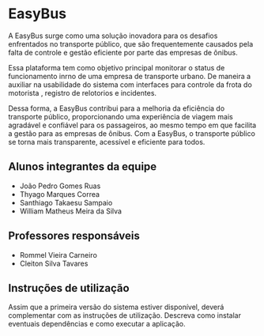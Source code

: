 # EasyBus

A EasyBus surge como uma solução inovadora para os desafios enfrentados no transporte público, que são frequentemente causados pela falta de controle e gestão eficiente por parte das empresas de ônibus.

Essa plataforma tem como objetivo principal monitorar o status de funcionamento inrno de uma empresa de transporte urbano. De maneira a auxiliar na usabilidade do sistema com interfaces para controle da frota do motorista , registro de relotorios e incidentes. 

Dessa forma, a EasyBus contribui para a melhoria da eficiência do transporte público, proporcionando uma experiência de viagem mais agradável e confiável para os passageiros, ao mesmo tempo em que facilita a gestão para as empresas de ônibus. Com a EasyBus, o transporte público se torna mais transparente, acessível e eficiente para todos.

## Alunos integrantes da equipe

* João Pedro Gomes Ruas
* Thyago Marques Correa
* Santhiago Takaesu Sampaio
* William Matheus Meira da Silva

## Professores responsáveis

* Rommel Vieira Carneiro
* Cleiton Silva Tavares

## Instruções de utilização

Assim que a primeira versão do sistema estiver disponível, deverá complementar com as instruções de utilização. Descreva como instalar eventuais dependências e como executar a aplicação.
